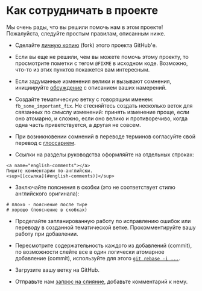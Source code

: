 # Как сотрудничать в проекте

Мы очень рады, что вы решили помочь нам в этом проекте! Пожалуйста,
следуйте простым правилам, описанным ниже.

* Сделайте [личную копию][fork] (fork) этого проекта GitHub'е.

* Если вы еще не решили, чем вы можете помочь этому проекту, то просмотрите
  пометки с тегом `@FIXME` в исходном коде. Возможно, что-то из этих пунктов
  покажется вам интересным.

* Если задуманные изменения велики и вызывают сомнения, инициируйте
  [обсуждение][issues] с описанием ваших намерений.

* Создайте тематическую ветку с говорящим именем: `fb_some_important_fix`.
  Не стесняйтесь создать несколько веток для связанных по смыслу изменений:
  принять изменение проще, если оно атомарно, и сложно, если оно велико и
  противоречиво, когда одна часть приветствуется, а другая не совсем.

* При возникновении сомнений в переводе терминов согласуйте свой перевод с
  [глоссарием](https://github.com/arbox/terminology-bank).

* Ссылки на разделы руководства оформляйте на отдельных строках:
```
<a name="english-comments"></a>
Пишите комментарии по-английски.
<sup>[[ссылка](#english-comments)]</sup>
```

* Заключайте пояснения в скобки (это не соответствует стилю английского оригинала):

```
# плохо - пояснение после тире
# хорошо (пояснение в скобках)
```

* Проделайте запланированную работу по исправлению ошибок или переводу в
  созданной тематической ветке. Прокомментируйте вашу работу при добавлении.

* Пересмотрите содержательность каждого из добавлений (commit), по возможности
  слейте все в один логически атомарное добавление (commit), используйте для
  этого [`git rebase -i ...`][rebase].

* Загрузите вашу ветку на GitHub.

* Отправьте нам [запрос на слияние][pull request], добавьте комментарий к нему.

[fork]: https://help.github.com/articles/fork-a-repo
[pull request]: https://help.github.com/articles/using-pull-requests
[issues]: https://help.github.com/articles/about-issues
[rebase]: https://git-scm.com/book/ru/v1/%D0%98%D0%BD%D1%81%D1%82%D1%80%D1%83%D0%BC%D0%B5%D0%BD%D1%82%D1%8B-Git-%D0%9F%D0%B5%D1%80%D0%B5%D0%B7%D0%B0%D0%BF%D0%B8%D1%81%D1%8C-%D0%B8%D1%81%D1%82%D0%BE%D1%80%D0%B8%D0%B8
